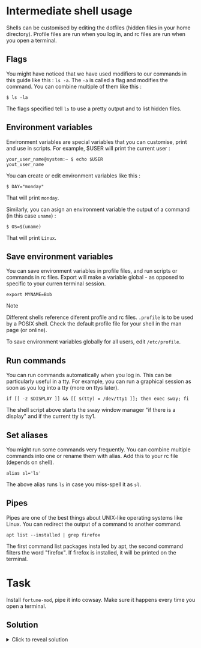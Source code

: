 # Intermediate shell usage

Shells can be customised by editing the dotfiles (hidden files in your home directory). Profile files are run when you log in, and rc files are run when you open a terminal.

## Flags

You might have noticed that we have used modifiers to our commands in this guide like this : ```ls -a```. The ```-a``` is called a flag and modifies the command. You can combine multiple of them like this :

```
$ ls -la
```

The flags specified tell ```ls``` to use a pretty output and to list hidden files.

## Environment variables

Environment variables are special variables that you can customise, print and use in scripts. For example, $USER will print the current user :

```
your_user_name@system:~ $ echo $USER
yout_user_name
```

You can create or edit environment variables like this :

```
$ DAY="monday"
```

That will print ```monday```.

Similarly, you can asign an environment variable the output of a command (in this case ```uname```) :

```
$ OS=$(uname)
```

That will print ```Linux```.

## Save environment variables

You can save environment variables in profile files, and run scripts or commands in rc files. Export will make a variable global - as opposed to specific to your curren terminal session.

```
export MYNAME=Bob
```

> [!NOTE]
> Different shells reference diferent profile and rc files. ```.profile``` is to be used by a POSIX shell. Check the default profile file for your shell in the man page (or online).

To save environment variables globally for all users, edit ```/etc/profile```.

## Run commands

You can run commands automatically when you log in. This can be particularly useful in a tty. For example, you can run a graphical session as soon as you log into a tty (more on ttys later).

```
if [[ -z $DISPLAY ]] && [[ $(tty) = /dev/tty1 ]]; then exec sway; fi
```

The shell script above starts the sway window manager "if there is a display" and if the current tty is tty1.

## Set aliases

You might run some commands very frequently. You can combine multiple commands into one or rename them with alias. Add this to your rc file (depends on shell).

```
alias sl='ls'
```

The above alias runs ```ls``` in case you miss-spell it as ```sl```.

## Pipes

Pipes are one of the best things about UNIX-like operating systems like Linux. You can redirect the output of a command to another command.

```
apt list --installed | grep firefox
```

The first command list packages installed by apt, the second command filters the word "firefox". If firefox is installed, it will be printed on the terminal.

# Task

Install ```fortune-mod```, pipe it into cowsay. Make sure it happens every time you open a terminal.


## Solution

<details>
    <summary>Click to reveal solution</summary>

    # apt install -y fortune-mod

    $ echo "fortune | cowsay" >> ~/.profile

    Now, log out, and log in again.
     _____________________________________
    / If there is a wrong way to do       \
    | something, then someone will do it. |
    |                                     |
    \ -- Edward A. Murphy Jr.             /
     -------------------------------------
            \   ^__^
             \  (oo)\_______
                (__)\       )\/\
                    ||----w |
                    ||     ||
</details>

